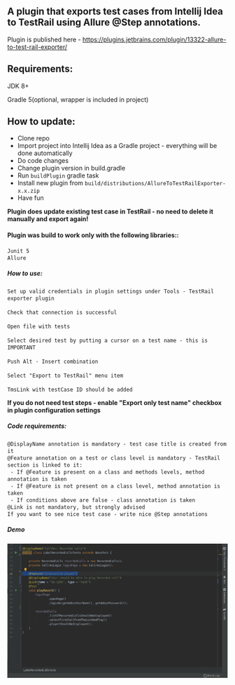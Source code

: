 ## A plugin that exports test cases from Intellij Idea to TestRail using Allure @Step annotations.</h1>
Plugin is published here - https://plugins.jetbrains.com/plugin/13322-allure-to-test-rail-exporter/
## Requirements:
JDK 8+

Gradle 5(optional, wrapper is included in project) 

## How to update:
   * Clone repo
   * Import project into Intellij Idea as a Gradle project - everything will be done automatically
   * Do code changes 
   * Change plugin version in build.gradle
   * Run `buildPlugin` gradle task
   * Install new plugin from `build/distributions/AllureToTestRailExporter-x.x.zip`
   * Have fun

**Plugin does update existing test case in TestRail - no need to delete it manually and export again!**  
   
#### Plugin was build to work only with the following libraries::
    Junit 5
    Allure
##### How to use:

    Set up valid credentials in plugin settings under Tools - TestRail exporter plugin

    Check that connection is successful

    Open file with tests

    Select desired test by putting a cursor on a test name - this is IMPORTANT

    Push Alt - Insert combination

    Select "Export to TestRail" menu item

    TmsLink with testCase ID should be added
 
 
 
**If you do not need test steps - enable "Export only test name" checkbox in plugin configuration settings**



##### Code requirements:
    @DisplayName annotation is mandatory - test case title is created from it
    @Feature annotation on a test or class level is mandatory - TestRail section is linked to it:
     - If @Feature is present on a class and methods levels, method annotation is taken
     - If @Feature is not present on a class level, method annotation is taken
     - If conditions above are false - class annotation is taken 
    @Link is not mandatory, but strongly advised
    If you want to see nice test case - write nice @Step annotations  
    
##### Demo    
![](https://github.com/Legionivo/Allure-to-TestRail-exporter/raw/master/plugin.gif)
